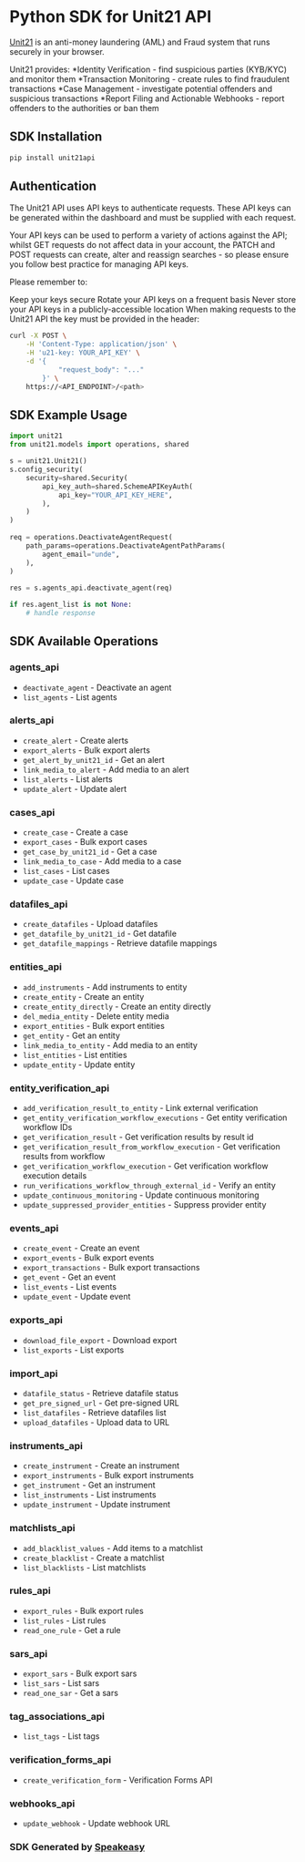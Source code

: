 # Python SDK for Unit21 API

[Unit21](https://docs.unit21.ai/docs) is an anti-money laundering (AML) and Fraud system that runs securely in your browser.

Unit21 provides:
*Identity Verification - find suspicious parties (KYB/KYC) and monitor them
*Transaction Monitoring - create rules to find fraudulent transactions
*Case Management - investigate potential offenders and suspicious transactions
*Report Filing and Actionable Webhooks - report offenders to the authorities or ban them

<!-- Start SDK Installation -->
## SDK Installation

```bash
pip install unit21api
```
<!-- End SDK Installation -->

## Authentication 

The Unit21 API uses API keys to authenticate requests. These API keys can be generated within the dashboard and must be supplied with each request.

Your API keys can be used to perform a variety of actions against the API; whilst GET requests do not affect data in your account, the PATCH and POST requests can create, alter and reassign searches - so please ensure you follow best practice for managing API keys.

Please remember to:

Keep your keys secure
Rotate your API keys on a frequent basis
Never store your API keys in a publicly-accessible location
When making requests to the Unit21 API the key must be provided in the header:

```bash
curl -X POST \
    -H 'Content-Type: application/json' \
    -H 'u21-key: YOUR_API_KEY' \
    -d '{
            "request_body": "..."
        }' \
    https://<API_ENDPOINT>/<path>
```

## SDK Example Usage
<!-- Start SDK Example Usage -->
```python
import unit21
from unit21.models import operations, shared

s = unit21.Unit21()
s.config_security(
    security=shared.Security(
        api_key_auth=shared.SchemeAPIKeyAuth(
            api_key="YOUR_API_KEY_HERE",
        ),
    )
)
   
req = operations.DeactivateAgentRequest(
    path_params=operations.DeactivateAgentPathParams(
        agent_email="unde",
    ),
)
    
res = s.agents_api.deactivate_agent(req)

if res.agent_list is not None:
    # handle response
```
<!-- End SDK Example Usage -->

<!-- Start SDK Available Operations -->
## SDK Available Operations


### agents_api

* `deactivate_agent` - Deactivate an agent
* `list_agents` - List agents

### alerts_api

* `create_alert` - Create alerts
* `export_alerts` - Bulk export alerts
* `get_alert_by_unit21_id` - Get an alert
* `link_media_to_alert` - Add media to an alert
* `list_alerts` - List alerts
* `update_alert` - Update alert

### cases_api

* `create_case` - Create a case
* `export_cases` - Bulk export cases
* `get_case_by_unit21_id` - Get a case
* `link_media_to_case` - Add media to a case
* `list_cases` - List cases
* `update_case` - Update case

### datafiles_api

* `create_datafiles` - Upload datafiles
* `get_datafile_by_unit21_id` - Get datafile
* `get_datafile_mappings` - Retrieve datafile mappings

### entities_api

* `add_instruments` - Add instruments to entity
* `create_entity` - Create an entity
* `create_entity_directly` - Create an entity directly
* `del_media_entity` - Delete entity media
* `export_entities` - Bulk export entities
* `get_entity` - Get an entity
* `link_media_to_entity` - Add media to an entity
* `list_entities` - List entities
* `update_entity` - Update entity

### entity_verification_api

* `add_verification_result_to_entity` - Link external verification
* `get_entity_verification_workflow_executions` - Get entity verification workflow IDs
* `get_verification_result` - Get verification results by result id
* `get_verification_result_from_workflow_execution` - Get verification results from workflow
* `get_verification_workflow_execution` - Get verification workflow execution details
* `run_verifications_workflow_through_external_id` - Verify an entity
* `update_continuous_monitoring` - Update continuous monitoring
* `update_suppressed_provider_entities` - Suppress provider entity

### events_api

* `create_event` - Create an event
* `export_events` - Bulk export events
* `export_transactions` - Bulk export transactions
* `get_event` - Get an event
* `list_events` - List events
* `update_event` - Update event

### exports_api

* `download_file_export` - Download export
* `list_exports` - List exports

### import_api

* `datafile_status` - Retrieve datafile status
* `get_pre_signed_url` - Get pre-signed URL
* `list_datafiles` - Retrieve datafiles list
* `upload_datafiles` - Upload data to URL

### instruments_api

* `create_instrument` - Create an instrument
* `export_instruments` - Bulk export instruments
* `get_instrument` - Get an instrument
* `list_instruments` - List instruments
* `update_instrument` - Update instrument

### matchlists_api

* `add_blacklist_values` - Add items to a matchlist
* `create_blacklist` - Create a matchlist
* `list_blacklists` - List matchlists

### rules_api

* `export_rules` - Bulk export rules
* `list_rules` - List rules
* `read_one_rule` - Get a rule

### sars_api

* `export_sars` - Bulk export sars
* `list_sars` - List sars
* `read_one_sar` - Get a sars

### tag_associations_api

* `list_tags` - List tags

### verification_forms_api

* `create_verification_form` - Verification Forms API

### webhooks_api

* `update_webhook` - Update webhook URL
<!-- End SDK Available Operations -->

### SDK Generated by [Speakeasy](https://docs.speakeasyapi.dev/docs/using-speakeasy/client-sdks)
